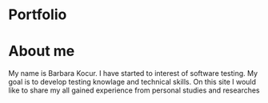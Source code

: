 # Portfolio
# About me
My name is Barbara Kocur. I have started to interest of software testing. My goal is to develop testing knowlage and technical skills. On this site I would like to share my all gained experience from personal studies and researches
